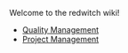Welcome to the redwitch wiki!

* [Quality Management](Quality-Manual)
* [Project Management](GitHub)
